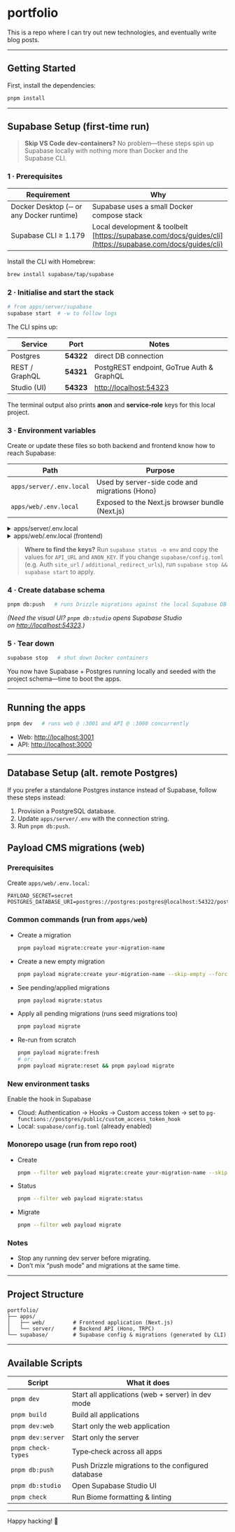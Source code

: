 # portfolio

This is a repo where I can try out new technologies, and eventually write blog posts.

---

## Getting Started

First, install the dependencies:

```bash
pnpm install
```

---

## Supabase Setup (first‑time run)

> **Skip VS Code dev‑containers?** No problem—these steps spin up Supabase locally with nothing more than Docker and the Supabase CLI.

### 1 · Prerequisites

| Requirement                               | Why                                                                                                       |
| ----------------------------------------- | --------------------------------------------------------------------------------------------------------- |
| Docker Desktop (‑‑ or any Docker runtime) | Supabase uses a small Docker compose stack                                                                |
| Supabase CLI ≥ 1.179                      | Local development & toolbelt [https://supabase.com/docs/guides/cli](https://supabase.com/docs/guides/cli) |

Install the CLI with Homebrew:

```bash
brew install supabase/tap/supabase
```

### 2 · Initialise and start the stack

```bash
# from apps/server/supabase
supabase start  # ‑w to follow logs
```

The CLI spins up:

| Service        | Port      | Notes                                            |
| -------------- | --------- | ------------------------------------------------ |
| Postgres       | **54322** | direct DB connection                             |
| REST / GraphQL | **54321** | PostgREST endpoint, GoTrue Auth & GraphQL        |
| Studio (UI)    | **54323** | [http://localhost:54323](http://localhost:54323) |

The terminal output also prints **anon** and **service‑role** keys for this local project.

### 3 · Environment variables

Create or update these files so both backend and frontend know how to reach Supabase:

| Path                    | Purpose                                         |
| ----------------------- | ----------------------------------------------- |
| `apps/server/.env.local`| Used by server-side code and migrations (Hono)  |
| `apps/web/.env.local`   | Exposed to the Next.js browser bundle (Next.js) |

<details>
<summary>apps/server/.env.local</summary>

```dotenv
DATABASE_URL=postgres://postgres:postgres@localhost:54322/postgres
DIRECT_URL=postgres://postgres:postgres@localhost:54322/postgres
# Allow browser origin for Supabase REST and your API server
CORS_ORIGIN=http://localhost:3001
```

</details>

<details>
<summary>apps/web/.env.local (frontend)</summary>

```dotenv
NEXT_PUBLIC_SUPABASE_URL=http://localhost:54321
# paste the ANON_KEY shown by `supabase status -o env`
NEXT_PUBLIC_SUPABASE_ANON_KEY=eyJhbGciOiJIUzI1NiIsInR5cCI6IkpXVCJ9...
NEXT_PUBLIC_SITE_URL=http://localhost:3001
NEXT_PUBLIC_SERVER_URL=http://localhost:3000
SENTRY_ENV=local
```

</details>

> **Where to find the keys?** Run `supabase status -o env` and copy the values for `API_URL` and `ANON_KEY`.
> If you change `supabase/config.toml` (e.g. Auth `site_url` / `additional_redirect_urls`), run `supabase stop && supabase start` to apply.

### 4 · Create database schema

```bash
pnpm db:push   # runs Drizzle migrations against the local Supabase DB
```

*(Need the visual UI? `pnpm db:studio` opens Supabase Studio on [http://localhost:54323](http://localhost:54323).)*

### 5 · Tear down

```bash
supabase stop   # shut down Docker containers
```

You now have Supabase + Postgres running locally and seeded with the project schema—time to boot the apps.

---

## Running the apps

```bash
pnpm dev   # runs web @ :3001 and API @ :3000 concurrently
```

* Web: [http://localhost:3001](http://localhost:3001)
* API: [http://localhost:3000](http://localhost:3000)

---

## Database Setup (alt. remote Postgres)

If you prefer a standalone Postgres instance instead of Supabase, follow these steps instead:

1. Provision a PostgreSQL database.
2. Update `apps/server/.env` with the connection string.
3. Run `pnpm db:push`.

## Payload CMS migrations (web)

### Prerequisites
Create `apps/web/.env.local`:
```dotenv
PAYLOAD_SECRET=secret
POSTGRES_DATABASE_URI=postgres://postgres:postgres@localhost:54322/postgres
```

### Common commands (run from `apps/web`)
- Create a migration
  ```bash
  pnpm payload migrate:create your-migration-name 
  ```
- Create a new empty migration
  ```bash
  pnpm payload migrate:create your-migration-name --skip-empty --force-accept-warning
  ```
- See pending/applied migrations
  ```bash
  pnpm payload migrate:status
  ```
- Apply all pending migrations (runs seed migrations too)
  ```bash
  pnpm payload migrate
  ```
- Re-run from scratch
  ```bash
  pnpm payload migrate:fresh
  # or:
  pnpm payload migrate:reset && pnpm payload migrate
  ```

### New environment tasks

Enable the hook in Supabase
 - Cloud: Authentication → Hooks → Custom access token → set to `pg-functions://postgres/public/custom_access_token_hook`
 - Local: `supabase/config.toml` (already enabled)


### Monorepo usage (run from repo root)
- Create
  ```bash
  pnpm --filter web payload migrate:create your-migration-name --skip-empty --force-accept-warning
  ```
- Status
  ```bash
  pnpm --filter web payload migrate:status
  ```
- Migrate
  ```bash
  pnpm --filter web payload migrate
  ```

### Notes
- Stop any running dev server before migrating.
- Don’t mix “push mode” and migrations at the same time.

---

## Project Structure

```text
portfolio/
├── apps/
│   ├── web/         # Frontend application (Next.js)
│   └── server/      # Backend API (Hono, TRPC)
└── supabase/        # Supabase config & migrations (generated by CLI)
```

---

## Available Scripts

| Script             | What it does                                       |
| ------------------ | -------------------------------------------------- |
| `pnpm dev`         | Start all applications (web + server) in dev mode  |
| `pnpm build`       | Build all applications                             |
| `pnpm dev:web`     | Start only the web application                     |
| `pnpm dev:server`  | Start only the server                              |
| `pnpm check-types` | Type‑check across all apps                         |
| `pnpm db:push`     | Push Drizzle migrations to the configured database |
| `pnpm db:studio`   | Open Supabase Studio UI                            |
| `pnpm check`       | Run Biome formatting & linting                     |

---

Happy hacking! 🚀
